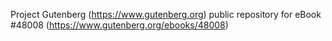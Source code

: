 Project Gutenberg (https://www.gutenberg.org) public repository for eBook #48008 (https://www.gutenberg.org/ebooks/48008)
